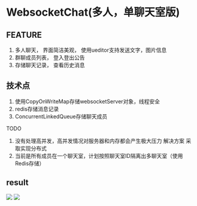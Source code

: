 # WebsocketChat(多人，单聊天室版)
## FEATURE
1. 多人聊天， 界面简洁美观， 使用ueditor支持发送文字，图片信息
2. 群聊成员列表， 登入登出公告
3. 存储聊天记录， 查看历史消息
## 技术点
1. 使用CopyOnWriteMap存储websocketServer对象，线程安全
2. redis存储消息记录
3. ConcurrentLinkedQueue存储聊天成员

TODO
1. 没有处理高并发，高并发情况对服务器和内存都会产生极大压力
解决方案 采取实现分布式
2. 当前是所有成员在一个聊天室，计划按照聊天室ID隔离出多聊天室（使用Redis存储）

## result
![](https://github.com/timelessmemory/WebsocketChat/blob/master/screenshot/screen.png?raw=true)
![](https://github.com/timelessmemory/WebsocketChat/blob/master/screenshot/history.png?raw=true)
